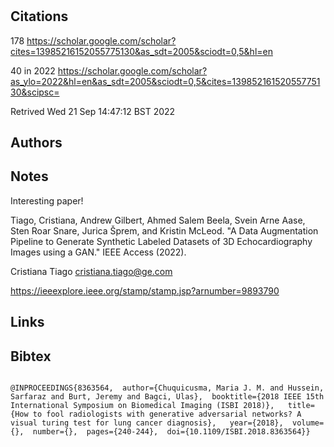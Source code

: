 # 
## Citations

178
https://scholar.google.com/scholar?cites=13985216152055775130&as_sdt=2005&sciodt=0,5&hl=en

40 in 2022
https://scholar.google.com/scholar?as_ylo=2022&hl=en&as_sdt=2005&sciodt=0,5&cites=13985216152055775130&scipsc=


Retrived
Wed 21 Sep 14:47:12 BST 2022




## Authors 

## Notes

Interesting paper!

Tiago, Cristiana, Andrew Gilbert, Ahmed Salem Beela, Svein Arne Aase, Sten Roar Snare, Jurica Šprem, and Kristin McLeod. "A Data Augmentation Pipeline to Generate Synthetic Labeled Datasets of 3D Echocardiography Images using a GAN." IEEE Access (2022).

Cristiana Tiago cristiana.tiago@ge.com

https://ieeexplore.ieee.org/stamp/stamp.jsp?arnumber=9893790








## Links 

## Bibtex 

```

@INPROCEEDINGS{8363564,  author={Chuquicusma, Maria J. M. and Hussein, Sarfaraz and Burt, Jeremy and Bagci, Ulas},  booktitle={2018 IEEE 15th International Symposium on Biomedical Imaging (ISBI 2018)},   title={How to fool radiologists with generative adversarial networks? A visual turing test for lung cancer diagnosis},   year={2018},  volume={},  number={},  pages={240-244},  doi={10.1109/ISBI.2018.8363564}}


```

